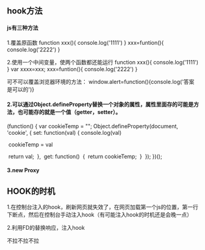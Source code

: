 ## hook方法

#### js有三种方法

1.覆盖原函数
function xxx(){
	console.log('1111')
}
xxx=funtion(){
	console.log('2222')
}

2.使用一个中间变量，使两个函数都还能运行
function xxx(){
	console.log('1111')
}
var xxxx=xxx;
xxx=funtion(){
	console.log('2222')
}

可不可以覆盖浏览器环境的方法：
	window.alert=function(){console.log('答案是可以的')}



#### 2.可以通过Object.defineProperty替换一个对象的属性，属性里面存的可能是方法，也可能存的就是一个值（getter，setter）。

(function() {
	var cookieTemp = "";
    Object.defineProperty(document, 'cookie', { 
		set: function(val) {
				console.log(val)

​				cookieTemp = val

​				return val;
​		},
​		get: function()
​		{
​			return cookieTemp;
​		}
​    });
})();

#### 3.new Proxy

## HOOK的时机

1.在控制台注入的hook，刷新网页就失效了，在网页加载第一个js的位置，第一行下断点，然后在控制台手动注入hook（有可能注入hook的时机还是会晚一点）

2.利用FD的替换响应，注入hook


不拉不拉不拉
